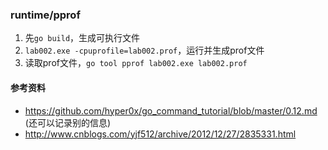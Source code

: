 ### runtime/pprof

1. 先`go build`，生成可执行文件
2. `lab002.exe -cpuprofile=lab002.prof`，运行并生成prof文件
3. 读取prof文件，`go tool pprof lab002.exe lab002.prof`

#### 参考资料
 - https://github.com/hyper0x/go_command_tutorial/blob/master/0.12.md (还可以记录别的信息)
 - http://www.cnblogs.com/yjf512/archive/2012/12/27/2835331.html
